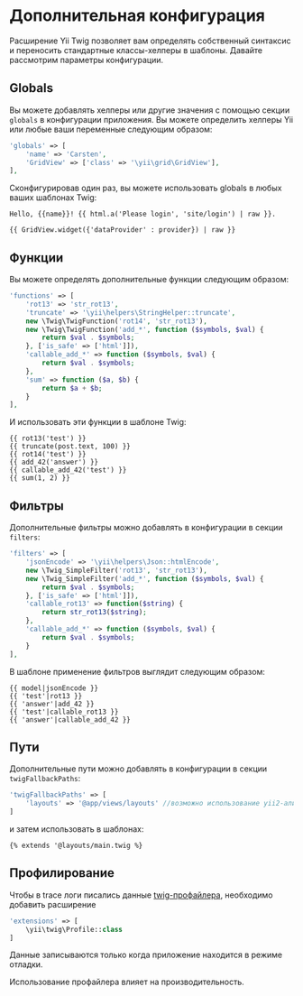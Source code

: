 Дополнительная конфигурация
===========================

Расширение Yii Twig позволяет вам определять собственный синтаксис и переносить стандартные классы-хелперы в шаблоны. 
Давайте рассмотрим параметры конфигурации.

## Globals

Вы можете добавлять хелперы или другие значения с помощью секции `globals` в конфигурации приложения. Вы можете
определить хелперы Yii или любые ваши переменные следующим образом:

```php
'globals' => [
    'name' => 'Carsten',
    'GridView' => ['class' => '\yii\grid\GridView'],
],
```

Сконфигурировав один раз, вы можете использовать globals в любых ваших шаблонах Twig:

```twig
Hello, {{name}}! {{ html.a('Please login', 'site/login') | raw }}.

{{ GridView.widget({'dataProvider' : provider}) | raw }}
```

## Функции

Вы можете определять дополнительные функции следующим образом:

```php
'functions' => [
    'rot13' => 'str_rot13',
    'truncate' => '\yii\helpers\StringHelper::truncate',
    new \Twig\TwigFunction('rot14', 'str_rot13'),
    new \Twig\TwigFunction('add_*', function ($symbols, $val) {
        return $val . $symbols;
    }, ['is_safe' => ['html']]),
    'callable_add_*' => function ($symbols, $val) {
        return $val . $symbols;
    },
    'sum' => function ($a, $b) {
        return $a + $b;
    }
],
```

И использовать эти функции в шаблоне Twig:

```twig
{{ rot13('test') }}
{{ truncate(post.text, 100) }}
{{ rot14('test') }}
{{ add_42('answer') }}
{{ callable_add_42('test') }}
{{ sum(1, 2) }}
```

## Фильтры

Дополнительные фильтры можно добавлять в конфигурации в секции `filters`:

```php
'filters' => [
    'jsonEncode' => '\yii\helpers\Json::htmlEncode',
    new \Twig_SimpleFilter('rot13', 'str_rot13'),
    new \Twig_SimpleFilter('add_*', function ($symbols, $val) {
        return $val . $symbols;
    }, ['is_safe' => ['html']]),
    'callable_rot13' => function($string) {
        return str_rot13($string);
    },
    'callable_add_*' => function ($symbols, $val) {
        return $val . $symbols;
    }
],
```

В шаблоне применение фильтров выглядит следующим образом:

```twig
{{ model|jsonEncode }}
{{ 'test'|rot13 }}
{{ 'answer'|add_42 }}
{{ 'test'|callable_rot13 }}
{{ 'answer'|callable_add_42 }}
```

## Пути

Дополнительные пути можно добавлять в конфигурации в секции `twigFallbackPaths`:

```php
'twigFallbackPaths' => [
    'layouts' => '@app/views/layouts' //возможно использование yii2-алиасов
]
```

и затем использовать в шаблонах:

```twig
{% extends '@layouts/main.twig %}
```

## Профилирование

Чтобы в trace логи писались данные [twig-профайлера](https://twig.symfony.com/doc/2.x/api.html#profiler-extension), необходимо добавить расширение

```php
'extensions' => [
    \yii\twig\Profile::class
]
```

Данные записываются только когда приложение находится в режиме отладки. 

Использование профайлера влияет на производительность.
